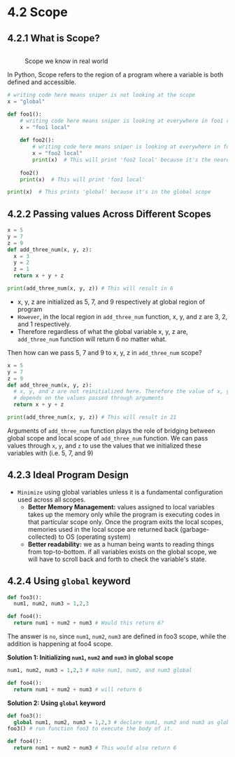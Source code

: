 # 4.2 Scope

## 4.2.1 What is Scope?

<figure><img src="../../.gitbook/assets/image.png" alt=""><figcaption><p>Scope we know in real world</p></figcaption></figure>

In Python, Scope refers to the region of a program where a variable is both defined and accessible.

```python
# writing code here means sniper is not looking at the scope
x = "global"

def foo1():
    # writing code here means sniper is looking at everywhere in foo1 region
    x = "foo1 local"
    
    def foo2():
        # writing code here means sniper is looking at everywhere in foo2 region
        x = "foo2 local"
        print(x)  # This will print 'foo2 local' because it's the nearest scope
    
    foo2()
    print(x)  # This will print 'foo1 local'

print(x)  # This prints 'global' because it's in the global scope
```

## 4.2.2 Passing values Across Different Scopes

```python
x = 5
y = 7
z = 9
def add_three_num(x, y, z):
  x = 3
  y = 2
  z = 1
  return x + y + z

print(add_three_num(x, y, z)) # This will result in 6
```

* x, y, z are initialized as 5, 7, and 9 respectively at global region of program
* `However`, in the local region in `add_three_num` function, x, y, and z are 3, 2, and 1 respectively.
* Therefore regardless of what the global variable x, y, z are, `add_three_num` function will return 6 no matter what.

Then how can we pass 5, 7 and 9 to x, y, z in `add_three_num` scope?

```python
x = 5
y = 7
z = 9
def add_three_num(x, y, z):
  # x, y, and z are not reinitialized here. Therefore the value of x, y, and z
  # depends on the values passed through arguments
  return x + y + z

print(add_three_num(x, y, z)) # This will result in 21
```

Arguments of `add_three_num` function plays the role of bridging between global scope and local scope of `add_three_num` function. We can pass values through `x`, `y`, and `z` to use the values that we initialized these variables with (i.e. 5, 7, and 9)



## 4.2.3 Ideal Program Design

* `Minimize` using global variables unless it is a fundamental configuration used across all scopes.
  * **Better Memory Management:** values assigned to local variables takes up the memory only while the program is executing codes in that particular scope only. Once the program exits the local scopes, memories used in the local scope are returned back (garbage-collected) to OS (operating system)
  * **Better readability:** we as a human being wants to reading things from top-to-bottom. if all variables exists on the global scope, we will have to scroll back and forth to check the variable's state.

## 4.2.4 Using `global` keyword

```python
def foo3():
  num1, num2, num3 = 1,2,3

def foo4():
  return num1 + num2 + num3 # Would this return 6?
```

The answer is `no`, since `num1`, `num2`, `num3` are defined in foo3 scope, while the addition is happening at foo4 scope.



**Solution 1: Initializing `num1`, `num2` and `num3` in global scope**

```python
num1, num2, num3 = 1,2,3 # make num1, num2, and num3 global

def foo4():
  return num1 + num2 + num3 # will return 6
```

**Solution 2: Using `global` keyword**

```python
def foo3():
  global num1, num2, num3 = 1,2,3 # declare num1, num2 and num3 as global variable
foo3() # run function foo3 to execute the body of it.

def foo4():
  return num1 + num2 + num3 # This would also return 6
```
